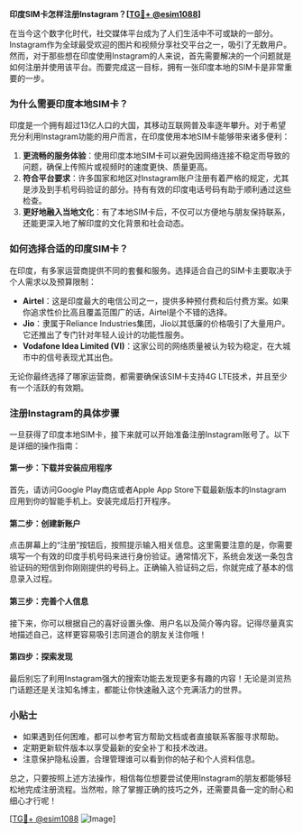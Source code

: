 **印度SIM卡怎样注册Instagram？[[TG💪+ @esim1088](https://t.me/s/esim1088)]**

在当今这个数字化时代，社交媒体平台成为了人们生活中不可或缺的一部分。Instagram作为全球最受欢迎的图片和视频分享社交平台之一，吸引了无数用户。然而，对于那些想在印度使用Instagram的人来说，首先需要解决的一个问题就是如何注册并使用该平台。而要完成这一目标，拥有一张印度本地的SIM卡是非常重要的一步。

### 为什么需要印度本地SIM卡？

印度是一个拥有超过13亿人口的大国，其移动互联网普及率逐年攀升。对于希望充分利用Instagram功能的用户而言，在印度使用本地SIM卡能够带来诸多便利：

1. **更流畅的服务体验**：使用印度本地SIM卡可以避免因网络连接不稳定而导致的问题，确保上传照片或视频时的速度更快、质量更高。
2. **符合平台要求**：许多国家和地区对Instagram账户注册有着严格的规定，尤其是涉及到手机号码验证的部分。持有有效的印度电话号码有助于顺利通过这些检查。
3. **更好地融入当地文化**：有了本地SIM卡后，不仅可以方便地与朋友保持联系，还能更深入地了解印度的文化背景和社会动态。

### 如何选择合适的印度SIM卡？

在印度，有多家运营商提供不同的套餐和服务。选择适合自己的SIM卡主要取决于个人需求以及预算限制：

- **Airtel**：这是印度最大的电信公司之一，提供多种预付费和后付费方案。如果你追求性价比高且覆盖范围广的话，Airtel是个不错的选择。
- **Jio**：隶属于Reliance Industries集团，Jio以其低廉的价格吸引了大量用户。它还推出了专门针对年轻人设计的功能性服务。
- **Vodafone Idea Limited (VI)**：这家公司的网络质量被认为较为稳定，在大城市中的信号表现尤其出色。

无论你最终选择了哪家运营商，都需要确保该SIM卡支持4G LTE技术，并且至少有一个活跃的有效期。

### 注册Instagram的具体步骤

一旦获得了印度本地SIM卡，接下来就可以开始准备注册Instagram账号了。以下是详细的操作指南：

#### 第一步：下载并安装应用程序
首先，请访问Google Play商店或者Apple App Store下载最新版本的Instagram应用到你的智能手机上。安装完成后打开程序。

#### 第二步：创建新账户
点击屏幕上的“注册”按钮后，按照提示输入相关信息。这里需要注意的是，你需要填写一个有效的印度手机号码来进行身份验证。通常情况下，系统会发送一条包含验证码的短信到你刚刚提供的号码上。正确输入验证码之后，你就完成了基本的信息录入过程。

#### 第三步：完善个人信息
接下来，你可以根据自己的喜好设置头像、用户名以及简介等内容。记得尽量真实地描述自己，这样更容易吸引志同道合的朋友关注你哦！

#### 第四步：探索发现
最后别忘了利用Instagram强大的搜索功能去发现更多有趣的内容！无论是浏览热门话题还是关注知名博主，都能让你快速融入这个充满活力的世界。

### 小贴士

- 如果遇到任何困难，都可以参考官方帮助文档或者直接联系客服寻求帮助。
- 定期更新软件版本以享受最新的安全补丁和技术改进。
- 注意保护隐私设置，合理管理谁可以看到你的帖子和个人资料信息。

总之，只要按照上述方法操作，相信每位想要尝试使用Instagram的朋友都能够轻松地完成注册流程。当然啦，除了掌握正确的技巧之外，还需要具备一定的耐心和细心才行呢！

[[TG💪+ @esim1088](https://t.me/s/esim1088) ![Image](https://i.postimg.cc/4NQfJmqS/Snipaste-2025-05-13-00-14-12.png)]